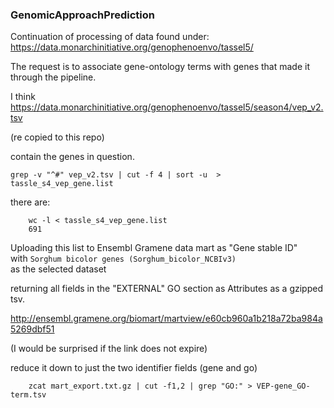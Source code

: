### GenomicApproachPrediction


Continuation of processing of data found under:  
   https://data.monarchinitiative.org/genophenoenvo/tassel5/


The request is to associate gene-ontology terms with genes that made it through
the pipeline. 


I think  
https://data.monarchinitiative.org/genophenoenvo/tassel5/season4/vep_v2.tsv 

(re copied to this repo) 
 
contain the genes in question.

    grep -v "^#" vep_v2.tsv | cut -f 4 | sort -u  > tassle_s4_vep_gene.list

there are:  
```
    wc -l < tassle_s4_vep_gene.list
    691
```

Uploading this list to Ensembl Gramene data mart as "Gene stable ID"  
with  `Sorghum bicolor genes (Sorghum_bicolor_NCBIv3)`  
as the selected dataset  

returning all fields in the "EXTERNAL" GO section as Attributes as a gzipped tsv.

http://ensembl.gramene.org/biomart/martview/e60cb960a1b218a72ba984a5269dbf51

(I would be surprised if the link does not expire)

reduce it down to just the two identifier fields (gene and go)  
```
    zcat mart_export.txt.gz | cut -f1,2 | grep "GO:" > VEP-gene_GO-term.tsv
```


